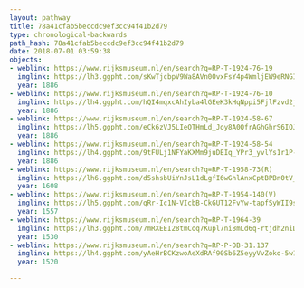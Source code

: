 ```yaml
---
layout: pathway
title: 78a41cfab5beccdc9ef3cc94f41b2d79
type: chronological-backwards
path_hash: 78a41cfab5beccdc9ef3cc94f41b2d79
date: 2018-07-01 03:59:38
objects:
- weblink: https://www.rijksmuseum.nl/en/search?q=RP-T-1924-76-19
  imglink: https://lh3.ggpht.com/sKwTjcbpV9Wa8AVn0OvxFsY4p4WmljEW9eRNGIjAjcpE-FoaXzdP5rwHYosXTbpzhULg4to6DkqjOCVElFUXwVKD9e4=s200
  year: 1886
- weblink: https://www.rijksmuseum.nl/en/search?q=RP-T-1924-76-10
  imglink: https://lh4.ggpht.com/hQI4mqxcAhIyba4lGEeK3kHqNppi5FjlFzvd2jSok_742RPVu9hNull5wDZTTrEIG2V8_yqe_cIosnXy5ujmo2y_tdg=s200
  year: 1886
- weblink: https://www.rijksmuseum.nl/en/search?q=RP-T-1924-58-67
  imglink: https://lh5.ggpht.com/eCk6zVJ5LIeOTHmLd_Joy8A0QfrAGhGhrS6IOJnfe-c3uDogRj3a7KlHCQy9h9FMOX7hLDshmaCN_tkGiNsRgP6k0Q=s200
  year: 1886
- weblink: https://www.rijksmuseum.nl/en/search?q=RP-T-1924-58-54
  imglink: https://lh4.ggpht.com/9tFULj1NFYaKXMm9juDEIq_YPr3_yvlYs1r1P-tvN_9YB_ikH4LQkZAwXIgmVRnbfCRHpKsK4pD-d_eKBxQCGzwUEYlh=s200
  year: 1886
- weblink: https://www.rijksmuseum.nl/en/search?q=RP-T-1958-73(R)
  imglink: https://lh6.ggpht.com/d5shsbUiYnJsL1dLgfI6wGhlAnxCptBPBn0tV_TOzJR0qhiN4J_-SNIJ-jR-xNInXqHMCqnH9BaJWdwkU8rGzLhp1Kg=s200
  year: 1608
- weblink: https://www.rijksmuseum.nl/en/search?q=RP-T-1954-140(V)
  imglink: https://lh5.ggpht.com/qRr-Ic1N-VIcbB-CkGUT12FvYw-tapfSyWII9snEf2btbIrDNWygWaGOGRhvYZy6ymt0oNvOOtMSo2l7D6ydHkkCsruF=s200
  year: 1557
- weblink: https://www.rijksmuseum.nl/en/search?q=RP-T-1964-39
  imglink: https://lh3.ggpht.com/7mRXEEI28tmCoq7Kupl7ni8mLd6q-rtjdh2niDeWsZQNzfSsgWlKicPx80Y6Yq85kC6gKLyOzmPgNaFClN8TgenWVToV=s200
  year: 1530
- weblink: https://www.rijksmuseum.nl/en/search?q=RP-P-OB-31.137
  imglink: https://lh4.ggpht.com/yAeHrBCKzwoAeXdRAf90Sb6Z5eyyVvZoko-5w1mwQTk7-6XiiGD-lyP3XvBdZmY--fAkdJzy343NPk0fc_13xTu4u41J=s200
  year: 1520

---
```

